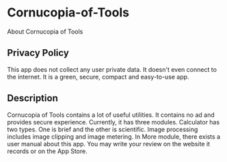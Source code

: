 # Cornucopia-of-Tools
About Cornucopia of Tools

## Privacy Policy

This app does not collect any user private data. It doesn't even connect to the internet. It is a green, secure, compact and easy-to-use app.

## Description

Cornucopia of Tools contains a lot of useful utilities. It contains no ad and provides secure experience.
Currently, it has three modules. Calculator has two types. One is brief and the other is scientific.
Image processing includes image clipping and image metering.
In More module, there exists a user manual about this app. You may write your review on the website it records or on the App Store.
